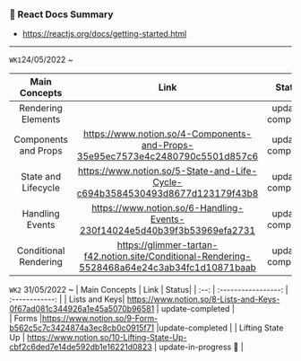 
### 📗 React Docs Summary

- https://reactjs.org/docs/getting-started.html
---
`WK1`24/05/2022 ~

| Main Concepts | Link | Status| 
| :--: | :-----------------: | :------------: |
|  Rendering Elements |   | update-completed |  
|  Components and Props | https://www.notion.so/4-Components-and-Props-35e95ec7573e4c2480790c5501d857c6 | update-completed |   
|  State and Lifecycle | https://www.notion.so/5-State-and-Life-Cycle-c694b3584530493d8677d123179f43b8 | update-completed|  
|  Handling Events | https://www.notion.so/6-Handling-Events-230f14024e5d40b39f3b53969efa2731 | update-completed | 
|  Conditional Rendering | https://glimmer-tartan-f42.notion.site/Conditional-Rendering-5528468a64e24c3ab34fc1d10871baab | update-completed

`WK2` 31/05/2022 ~
| Main Concepts | Link | Status| 
| :--: | :-----------------: | :------------: |
| Lists and Keys| https://www.notion.so/8-Lists-and-Keys-0f67ad081c344926a1e45a5070b96581 | update-completed |  
 | Forms  |https://www.notion.so/9-Form-b562c5c7c3424874a3ec8cb0c0915f71  |update-completed | 
| Lifting State Up  | https://www.notion.so/10-Lifting-State-Up-cbf2c6ded7e14de592db1e16221d0823  | update-in-progress 🍨 | 
